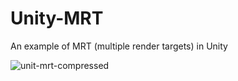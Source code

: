 # Unity-MRT
An example of MRT (multiple render targets) in Unity

![unit-mrt-compressed](https://cloud.githubusercontent.com/assets/1681495/26523964/6648da36-42e2-11e7-8995-f11f05b49b73.gif)
